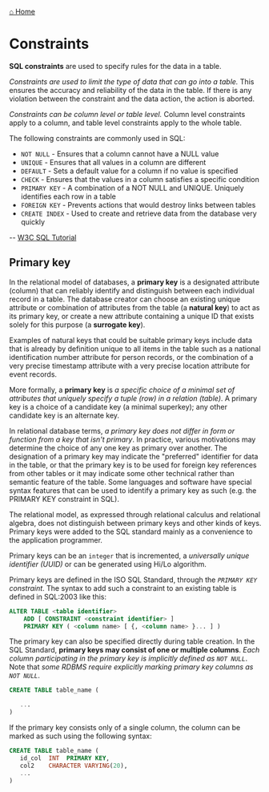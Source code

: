 [⌂ Home](../README.md)

# Constraints

**SQL constraints** are used to specify rules for the data in a table.

*Constraints are used to limit the type of data that can go into a table.* This ensures the accuracy and reliability of the data in the table. If there is any violation between the constraint and the data action, the action is aborted.

*Constraints can be column level or table level.* Column level constraints apply to a column, and table level constraints apply to the whole table.

The following constraints are commonly used in SQL:

* `NOT NULL` - Ensures that a column cannot have a NULL value
* `UNIQUE` - Ensures that all values in a column are different
* `DEFAULT` - Sets a default value for a column if no value is specified
* `CHECK` - Ensures that the values in a column satisfies a specific condition
* `PRIMARY KEY` - A combination of a NOT NULL and UNIQUE. Uniquely identifies each row in a table
* `FOREIGN KEY` - Prevents actions that would destroy links between tables
* `CREATE INDEX` - Used to create and retrieve data from the database very quickly

-- [W3C SQL Tutorial](https://www.w3schools.com/sql/sql_constraints.asp)

## Primary key

In the relational model of databases, a **primary key** is a designated attribute (column) that can reliably identify and distinguish between each individual record in a table. The database creator can choose an existing unique attribute or combination of attributes from the table (a **natural key**) to act as its primary key, or create a new attribute containing a unique ID that exists solely for this purpose (a **surrogate key**).

Examples of natural keys that could be suitable primary keys include data that is already by definition unique to all items in the table such as a national identification number attribute for person records, or the combination of a very precise timestamp attribute with a very precise location attribute for event records.

More formally, a **primary key** is *a specific choice of a minimal set of attributes that uniquely specify a tuple (row) in a relation (table)*. A primary key is a choice of a candidate key (a minimal superkey); any other candidate key is an alternate key.

In relational database terms, *a primary key does not differ in form or function from a key that isn't primary*. In practice, various motivations may determine the choice of any one key as primary over another. The designation of a primary key may indicate the "preferred" identifier for data in the table, or that the primary key is to be used for foreign key references from other tables or it may indicate some other technical rather than semantic feature of the table. Some languages and software have special syntax features that can be used to identify a primary key as such (e.g. the PRIMARY KEY constraint in SQL).

The relational model, as expressed through relational calculus and relational algebra, does not distinguish between primary keys and other kinds of keys. Primary keys were added to the SQL standard mainly as a convenience to the application programmer.

Primary keys can be an `integer` that is incremented, a *universally unique identifier (UUID)* or can be generated using Hi/Lo algorithm.

Primary keys are defined in the ISO SQL Standard, through the *`PRIMARY KEY` constraint*. The syntax to add such a constraint to an existing table is defined in SQL:2003 like this:

```sql
ALTER TABLE <table identifier>
    ADD [ CONSTRAINT <constraint identifier> ]
    PRIMARY KEY ( <column name> [ {, <column name> }... ] )
```

The primary key can also be specified directly during table creation. In the SQL Standard, **primary keys may consist of one or multiple columns**. *Each column participating in the primary key is implicitly defined as `NOT NULL`*. Note that *some RDBMS require explicitly marking primary key columns as `NOT NULL`*.

```sql
CREATE TABLE table_name (

   ...
)
```

If the primary key consists only of a single column, the column can be marked as such using the following syntax:

```sql
CREATE TABLE table_name (
   id_col  INT  PRIMARY KEY,
   col2    CHARACTER VARYING(20),
   ...
)
```
